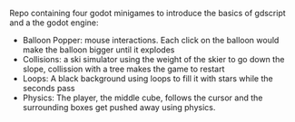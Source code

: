 Repo containing four godot minigames to introduce the basics of gdscript and a the godot engine:
* Balloon Popper: mouse interactions. Each click on the balloon would make the balloon bigger until it explodes 
* Collisions: a ski simulator using the weight of the skier to go down the slope, collission with a tree makes the game to restart
* Loops: A black background using loops to fill it with stars while the seconds pass
* Physics: The player, the middle cube, follows the cursor and the surrounding boxes get pushed away using physics.
